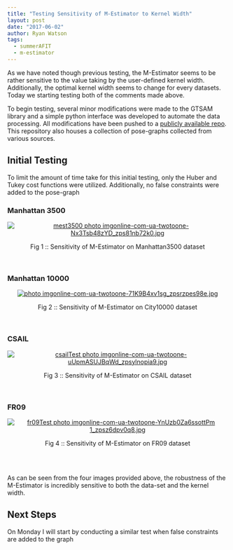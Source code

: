 ```yaml
---
title: "Testing Sensitivity of M-Estimator to Kernel Width"
layout: post
date: "2017-06-02"
author: Ryan Watson 
tags:
  - summerAFIT
  - m-estimator
---
```


As we have noted though previous testing, the M-Estimator seems to be rather sensitive to the
value taking by the user-defined kernel width. Additionally, the optimal kernel width seems to 
change for every datasets. Today we starting testing both of the comments made above.

To begin testing, several minor modifications were made to the GTSAM library and a simple python interface was developed to automate the data processing. All modifications have been pushed to a [publicly available repo](https://github.com/watsonryan/summerAFIT). This repository 
also houses a collection of pose-graphs collected from various sources.

## Initial Testing

To limit the amount of time take for this initial testing, only the Huber and Tukey 
cost functions were utilized. Additionally, no false constraints were added to the 
pose-graph  


### Manhattan 3500 

<p align="center">
<a href="http://s1347.photobucket.com/user/rwatso12/media/imgonline-com-ua-twotoone-Nx3Tsb48zYD_zps81nb72k0.jpg.html" target="_blank"><img src="http://i1347.photobucket.com/albums/p701/rwatso12/imgonline-com-ua-twotoone-Nx3Tsb48zYD_zps81nb72k0.jpg" border="0" alt="mest3500 photo imgonline-com-ua-twotoone-Nx3Tsb48zYD_zps81nb72k0.jpg"/></a>
</p>
<p align="center">
Fig 1 :: Sensitivity of M-Estimator on Manhattan3500 dataset  
</p>
<br>


### Manhattan 10000

<p align="center">
<a href="http://s1347.photobucket.com/user/rwatso12/media/imgonline-com-ua-twotoone-71K9B4xv1sg_zpsrzpes98e.jpg.html" target="_blank"><img src="http://i1347.photobucket.com/albums/p701/rwatso12/imgonline-com-ua-twotoone-71K9B4xv1sg_zpsrzpes98e.jpg" border="0" alt=" photo imgonline-com-ua-twotoone-71K9B4xv1sg_zpsrzpes98e.jpg"/></a>
</p>
<p align="center">
Fig 2 :: Sensitivity of M-Estimator on City10000 dataset  
</p>
<br>



### CSAIL

<p align="center">
<a href="http://s1347.photobucket.com/user/rwatso12/media/imgonline-com-ua-twotoone-uUpmASUJBqWd_zpsylnopia9.jpg.html" target="_blank"><img src="http://i1347.photobucket.com/albums/p701/rwatso12/imgonline-com-ua-twotoone-uUpmASUJBqWd_zpsylnopia9.jpg" border="0" alt="csailTest photo imgonline-com-ua-twotoone-uUpmASUJBqWd_zpsylnopia9.jpg"/></a>
</p>
<p align="center">
Fig 3 :: Sensitivity of M-Estimator on CSAIL dataset  
</p>
<br>


### FR09

<p align="center">
<a href="http://s1347.photobucket.com/user/rwatso12/media/imgonline-com-ua-twotoone-YnUzb0Za6ssottPm%201_zpsz6dpv0q8.jpg.html" target="_blank"><img src="http://i1347.photobucket.com/albums/p701/rwatso12/imgonline-com-ua-twotoone-YnUzb0Za6ssottPm%201_zpsz6dpv0q8.jpg" border="0" alt="fr09Test photo imgonline-com-ua-twotoone-YnUzb0Za6ssottPm 1_zpsz6dpv0q8.jpg"/></a>
</p>
<p align="center">
Fig 4 :: Sensitivity of M-Estimator on FR09 dataset  
</p>
<br>
<br> 


As can be seen from the four images provided above, the robustness of the M-Estimator is incredibly 
sensitive to both the data-set and the kernel width.

## Next Steps 

On Monday I will start by conducting a similar test when false constraints are added to the graph



